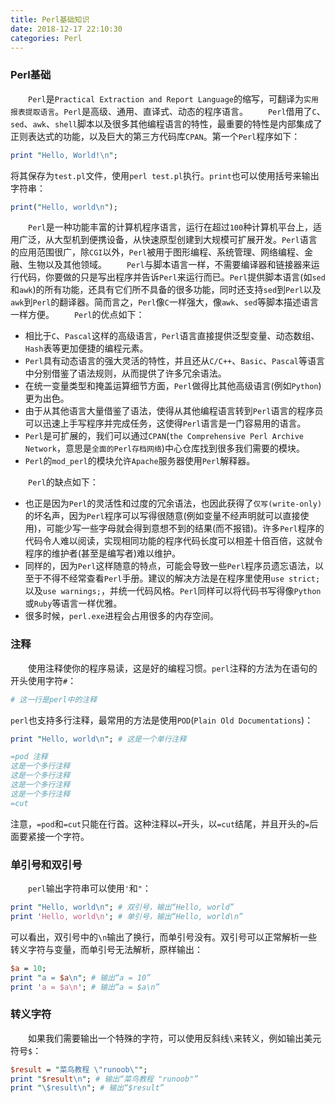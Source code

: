 ```yaml
---
title: Perl基础知识
date: 2018-12-17 22:10:30
categories: Perl
---
```

### Perl基础

&emsp;&emsp;`Perl`是`Practical Extraction and Report Language`的缩写，可翻译为`实用报表提取语言`。`Perl`是高级、通用、直译式、动态的程序语言。
&emsp;&emsp;`Perl`借用了`C`、`sed`、`awk`、`shell`脚本以及很多其他编程语言的特性，最重要的特性是内部集成了正则表达式的功能，以及巨大的第三方代码库`CPAN`。第一个`Perl`程序如下：

``` perl
print "Hello, World!\n";
```

将其保存为`test.pl`文件，使用`perl test.pl`执行。`print`也可以使用括号来输出字符串：

``` perl
print("Hello, world\n");
```

&emsp;&emsp;`Perl`是一种功能丰富的计算机程序语言，运行在超过`100`种计算机平台上，适用广泛，从大型机到便携设备，从快速原型创建到大规模可扩展开发。`Perl`语言的应用范围很广，除`CGI`以外，`Perl`被用于图形编程、系统管理、网络编程、金融、生物以及其他领域。
&emsp;&emsp;`Perl`与脚本语言一样，不需要编译器和链接器来运行代码，你要做的只是写出程序并告诉`Perl`来运行而已。`Perl`提供脚本语言(如`sed`和`awk`)的所有功能，还具有它们所不具备的很多功能，同时还支持`sed`到`Perl`以及`awk`到`Perl`的翻译器。简而言之，`Perl`像`C`一样强大，像`awk`、`sed`等脚本描述语言一样方便。
&emsp;&emsp;`Perl`的优点如下：

- 相比于`C`、`Pascal`这样的高级语言，`Perl`语言直接提供泛型变量、动态数组、`Hash`表等更加便捷的编程元素。
- `Perl`具有动态语言的强大灵活的特性，并且还从`C/C++`、`Basic`、`Pascal`等语言中分别借鉴了语法规则，从而提供了许多冗余语法。
- 在统一变量类型和掩盖运算细节方面，`Perl`做得比其他高级语言(例如`Python`)更为出色。
- 由于从其他语言大量借鉴了语法，使得从其他编程语言转到`Perl`语言的程序员可以迅速上手写程序并完成任务，这使得`Perl`语言是一门容易用的语言。
- `Perl`是可扩展的，我们可以通过`CPAN`(`the Comprehensive Perl Archive Network`，意思是`全面的Perl存档网络`)中心仓库找到很多我们需要的模块。
- `Perl`的`mod_perl`的模块允许`Apache`服务器使用`Perl`解释器。

&emsp;&emsp;`Perl`的缺点如下：

- 也正是因为`Perl`的灵活性和过度的冗余语法，也因此获得了`仅写(write-only)`的坏名声，因为`Perl`程序可以写得很随意(例如变量不经声明就可以直接使用)，可能少写一些字母就会得到意想不到的结果(而不报错)。许多`Perl`程序的代码令人难以阅读，实现相同功能的程序代码长度可以相差十倍百倍，这就令程序的维护者(甚至是编写者)难以维护。
- 同样的，因为`Perl`这样随意的特点，可能会导致一些`Perl`程序员遗忘语法，以至于不得不经常查看`Perl`手册。建议的解决方法是在程序里使用`use strict;`以及`use warnings;`，并统一代码风格。`Perl`同样可以将代码书写得像`Python`或`Ruby`等语言一样优雅。
- 很多时候，`perl.exe`进程会占用很多的内存空间。

### 注释

&emsp;&emsp;使用注释使你的程序易读，这是好的编程习惯。`perl`注释的方法为在语句的开头使用字符`#`：

``` perl
# 这一行是perl中的注释
```

`perl`也支持多行注释，最常用的方法是使用`POD`(`Plain Old Documentations`)：

``` perl
print "Hello, world\n"; # 这是一个单行注释

=pod 注释
这是一个多行注释
这是一个多行注释
这是一个多行注释
这是一个多行注释
=cut
```

注意，`=pod`和`=cut`只能在行首。这种注释以`=`开头，以`=cut`结尾，并且开头的`=`后面要紧接一个字符。

### 单引号和双引号

&emsp;&emsp;`perl`输出字符串可以使用`'`和`"`：

``` perl
print "Hello, world\n"; # 双引号，输出“Hello, world”
print 'Hello, world\n'; # 单引号，输出“Hello, world\n”
```

可以看出，双引号中的`\n`输出了换行，而单引号没有。双引号可以正常解析一些转义字符与变量，而单引号无法解析，原样输出：

``` perl
$a = 10;
print "a = $a\n"; # 输出“a = 10”
print 'a = $a\n'; # 输出“a = $a\n”
```

### 转义字符

&emsp;&emsp;如果我们需要输出一个特殊的字符，可以使用反斜线`\`来转义，例如输出美元符号`$`：

``` perl
$result = "菜鸟教程 \"runoob\"";
print "$result\n"; # 输出“菜鸟教程 "runoob"”
print "\$result\n"; # 输出“$result”
```